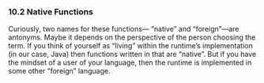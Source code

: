 

### 10.2 Native Functions
Curiously, two names for these functions— “native” and “foreign”—are antonyms. Maybe it depends on the perspective of the person choosing the term. If you think of yourself as “living” within the runtime’s implementation (in our case, Java) then functions written in that are “native”. But if you have the mindset of a user of your language, then the runtime is implemented in some other “foreign” language.